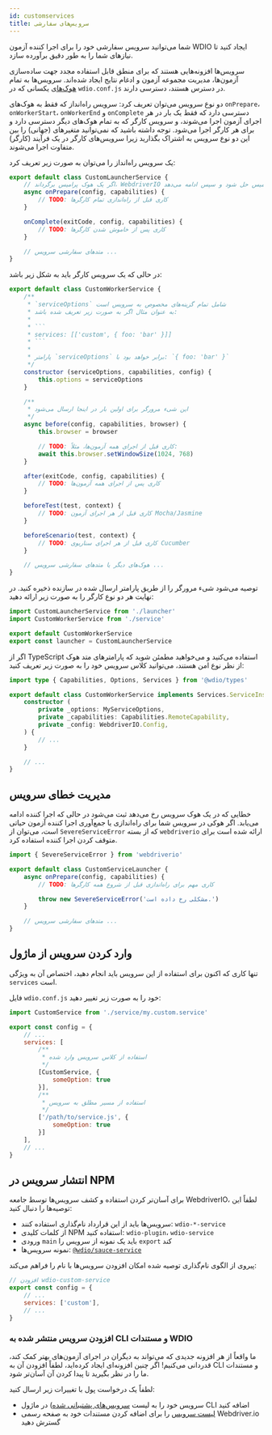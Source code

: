 ```yaml
---
id: customservices
title: سرویس‌های سفارشی
---
```


شما می‌توانید سرویس سفارشی خود را برای اجرا کننده آزمون WDIO ایجاد کنید تا نیازهای شما را به طور دقیق برآورده سازد.

سرویس‌ها افزونه‌هایی هستند که برای منطق قابل استفاده مجدد جهت ساده‌سازی آزمون‌ها، مدیریت مجموعه آزمون و ادغام نتایج ایجاد شده‌اند. سرویس‌ها به تمام [هوک‌های](/docs/configurationfile) یکسانی که در `wdio.conf.js` در دسترس هستند، دسترسی دارند.

دو نوع سرویس می‌توان تعریف کرد: سرویس راه‌انداز که فقط به هوک‌های `onPrepare`، `onWorkerStart`، `onWorkerEnd` و `onComplete` دسترسی دارد که فقط یک بار در هر اجرای آزمون اجرا می‌شوند، و سرویس کارگر که به تمام هوک‌های دیگر دسترسی دارد و برای هر کارگر اجرا می‌شود. توجه داشته باشید که نمی‌توانید متغیرهای (جهانی) را بین این دو نوع سرویس به اشتراک بگذارید زیرا سرویس‌های کارگر در یک فرآیند (کارگر) متفاوت اجرا می‌شوند.

یک سرویس راه‌انداز را می‌توان به صورت زیر تعریف کرد:

```js
export default class CustomLauncherService {
    // اگر یک هوک پرامیس برگرداند، WebdriverIO منتظر می‌ماند تا آن پرامیس حل شود و سپس ادامه می‌دهد.
    async onPrepare(config, capabilities) {
        // TODO: کاری قبل از راه‌اندازی تمام کارگرها
    }

    onComplete(exitCode, config, capabilities) {
        // TODO: کاری پس از خاموش شدن کارگرها
    }

    // متدهای سفارشی سرویس ...
}
```

در حالی که یک سرویس کارگر باید به شکل زیر باشد:

```js
export default class CustomWorkerService {
    /**
     * `serviceOptions` شامل تمام گزینه‌های مخصوص به سرویس است
     * به عنوان مثال اگر به صورت زیر تعریف شده باشد:
     *
     * ```
     * services: [['custom', { foo: 'bar' }]]
     * ```
     *
     * پارامتر `serviceOptions` برابر خواهد بود با: `{ foo: 'bar' }`
     */
    constructor (serviceOptions, capabilities, config) {
        this.options = serviceOptions
    }

    /**
     * این شیء مرورگر برای اولین بار در اینجا ارسال می‌شود
     */
    async before(config, capabilities, browser) {
        this.browser = browser

        // TODO: کاری قبل از اجرای همه آزمون‌ها، مثلاً:
        await this.browser.setWindowSize(1024, 768)
    }

    after(exitCode, config, capabilities) {
        // TODO: کاری پس از اجرای همه آزمون‌ها
    }

    beforeTest(test, context) {
        // TODO: کاری قبل از هر اجرای آزمون Mocha/Jasmine
    }

    beforeScenario(test, context) {
        // TODO: کاری قبل از هر اجرای سناریوی Cucumber
    }

    // هوک‌های دیگر یا متدهای سفارشی سرویس ...
}
```

توصیه می‌شود شیء مرورگر را از طریق پارامتر ارسال شده در سازنده ذخیره کنید. در نهایت هر دو نوع کارگر را به صورت زیر ارائه دهید:

```js
import CustomLauncherService from './launcher'
import CustomWorkerService from './service'

export default CustomWorkerService
export const launcher = CustomLauncherService
```

اگر از TypeScript استفاده می‌کنید و می‌خواهید مطمئن شوید که پارامترهای متد هوک از نظر نوع امن هستند، می‌توانید کلاس سرویس خود را به صورت زیر تعریف کنید:

```ts
import type { Capabilities, Options, Services } from '@wdio/types'

export default class CustomWorkerService implements Services.ServiceInstance {
    constructor (
        private _options: MyServiceOptions,
        private _capabilities: Capabilities.RemoteCapability,
        private _config: WebdriverIO.Config,
    ) {
        // ...
    }

    // ...
}
```

## مدیریت خطای سرویس

خطایی که در یک هوک سرویس رخ می‌دهد ثبت می‌شود در حالی که اجرا کننده ادامه می‌یابد. اگر هوکی در سرویس شما برای راه‌اندازی یا جمع‌آوری اجرا کننده آزمون حیاتی است، می‌توان از `SevereServiceError` که از بسته `webdriverio` ارائه شده است برای متوقف کردن اجرا کننده استفاده کرد.

```js
import { SevereServiceError } from 'webdriverio'

export default class CustomServiceLauncher {
    async onPrepare(config, capabilities) {
        // TODO: کاری مهم برای راه‌اندازی قبل از شروع همه کارگرها

        throw new SevereServiceError('مشکلی رخ داده است.')
    }

    // متدهای سفارشی سرویس ...
}
```

## وارد کردن سرویس از ماژول

تنها کاری که اکنون برای استفاده از این سرویس باید انجام دهید، اختصاص آن به ویژگی `services` است.

فایل `wdio.conf.js` خود را به صورت زیر تغییر دهید:

```js
import CustomService from './service/my.custom.service'

export const config = {
    // ...
    services: [
        /**
         * استفاده از کلاس سرویس وارد شده
         */
        [CustomService, {
            someOption: true
        }],
        /**
         * استفاده از مسیر مطلق به سرویس
         */
        ['/path/to/service.js', {
            someOption: true
        }]
    ],
    // ...
}
```

## انتشار سرویس در NPM

برای آسان‌تر کردن استفاده و کشف سرویس‌ها توسط جامعه WebdriverIO، لطفاً این توصیه‌ها را دنبال کنید:

* سرویس‌ها باید از این قرارداد نام‌گذاری استفاده کنند: `wdio-*-service`
* از کلمات کلیدی NPM استفاده کنید: `wdio-plugin`، `wdio-service`
* ورودی `main` باید یک نمونه از سرویس را `export` کند
* نمونه سرویس‌ها: [`@wdio/sauce-service`](https://github.com/webdriverio/webdriverio/tree/main/packages/wdio-sauce-service)

پیروی از الگوی نام‌گذاری توصیه شده امکان افزودن سرویس‌ها با نام را فراهم می‌کند:

```js
// افزودن wdio-custom-service
export const config = {
    // ...
    services: ['custom'],
    // ...
}
```

### افزودن سرویس منتشر شده به CLI و مستندات WDIO

ما واقعاً از هر افزونه جدیدی که می‌تواند به دیگران در اجرای آزمون‌های بهتر کمک کند، قدردانی می‌کنیم! اگر چنین افزونه‌ای ایجاد کرده‌اید، لطفاً افزودن آن به CLI و مستندات ما را در نظر بگیرید تا پیدا کردن آن آسان‌تر شود.

لطفاً یک درخواست پول با تغییرات زیر ارسال کنید:

- سرویس خود را به لیست [سرویس‌های پشتیبانی شده](https://github.com/webdriverio/webdriverio/blob/main/packages/wdio-cli/src/constants.ts#L92-L128)) در ماژول CLI اضافه کنید
- [لیست سرویس](https://github.com/webdriverio/webdriverio/blob/main/scripts/docs-generation/3rd-party/services.json) را برای اضافه کردن مستندات خود به صفحه رسمی Webdriver.io گسترش دهید